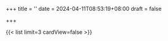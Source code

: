 +++
title = ''
date = 2024-04-11T08:53:19+08:00
draft = false

+++

{{< list limit=3 cardView=false >}}